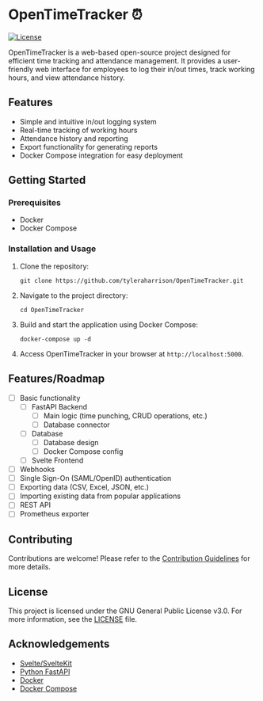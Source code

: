 # OpenTimeTracker ⏰

[![License](https://img.shields.io/badge/license-GNU-blue.svg)](https://choosealicense.com/licenses/gpl-3.0/)

OpenTimeTracker is a web-based open-source project designed for efficient time tracking and attendance management. It provides a user-friendly web interface for employees to log their in/out times, track working hours, and view attendance history.

## Features

- Simple and intuitive in/out logging system
- Real-time tracking of working hours
- Attendance history and reporting
- Export functionality for generating reports
- Docker Compose integration for easy deployment

## Getting Started

### Prerequisites

- Docker
- Docker Compose

### Installation and Usage

1. Clone the repository:

   ```shell
   git clone https://github.com/tyleraharrison/OpenTimeTracker.git
   ```

2. Navigate to the project directory:

   ```shell
   cd OpenTimeTracker
   ```

3. Build and start the application using Docker Compose:

   ```shell
   docker-compose up -d
   ```

4. Access OpenTimeTracker in your browser at `http://localhost:5000`.

## Features/Roadmap

- [ ] Basic functionality
   - [ ] FastAPI Backend
      - [ ] Main logic (time punching, CRUD operations, etc.)
      - [ ] Database connector
   - [ ] Database
      - [ ] Database design
      - [ ] Docker Compose config
   - [ ] Svelte Frontend
- [ ] Webhooks
- [ ] Single Sign-On (SAML/OpenID) authentication
- [ ] Exporting data (CSV, Excel, JSON, etc.)
- [ ] Importing existing data from popular applications
- [ ] REST API
- [ ] Prometheus exporter

## Contributing

Contributions are welcome! Please refer to the [Contribution Guidelines](CONTRIBUTING.md) for more details.

## License

This project is licensed under the GNU General Public License v3.0. For more information, see the [LICENSE](LICENSE) file.

## Acknowledgements

- [Svelte/SvelteKit](https://svelte.dev/)
- [Python FastAPI](https://fastapi.tiangolo.com/)
- [Docker](https://www.docker.com/)
- [Docker Compose](https://docs.docker.com/compose/)
